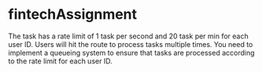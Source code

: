 # fintechAssignment
The task has a rate limit of 1 task per second and 20 task per min for each user ID. Users will hit the route to process tasks multiple times. You need to implement a queueing system to ensure that tasks are processed according to the rate limit for each user ID.
